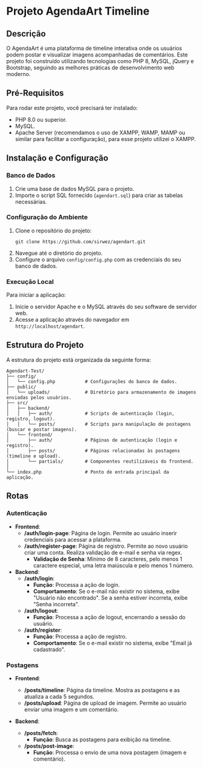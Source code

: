 # Projeto AgendaArt Timeline

## Descrição
O AgendaArt é uma plataforma de timeline interativa onde os usuários podem postar e visualizar imagens acompanhadas de comentários. Este projeto foi construído utilizando tecnologias como PHP 8, MySQL, jQuery e Bootstrap, seguindo as melhores práticas de desenvolvimento web moderno.

## Pré-Requisitos
Para rodar este projeto, você precisará ter instalado:
- PHP 8.0 ou superior.
- MySQL.
- Apache Server (recomendamos o uso de XAMPP, WAMP, MAMP ou similar para facilitar a configuração), para esse projeto utilizei o XAMPP.

## Instalação e Configuração

### Banco de Dados
1. Crie uma base de dados MySQL para o projeto.
2. Importe o script SQL fornecido (`agendart.sql`) para criar as tabelas necessárias.

### Configuração do Ambiente
1. Clone o repositório do projeto:
   ```
   git clone https://github.com/sirwez/agendart.git
   ```
2. Navegue até o diretório do projeto.
3. Configure o arquivo `config/config.php` com as credenciais do seu banco de dados.

### Execução Local
Para iniciar a aplicação:
1. Inicie o servidor Apache e o MySQL através do seu software de servidor web.
2. Acesse a aplicação através do navegador em `http://localhost/agendart`.

## Estrutura do Projeto
A estrutura do projeto está organizada da seguinte forma:

```
Agendart-Test/
├── config/
│   └── config.php           # Configurações do banco de dados.
├── public/
│   └── uploads/             # Diretório para armazenamento de imagens enviadas pelos usuários.
├── src/
│   ├── backend/
│   │   ├── auth/            # Scripts de autenticação (login, registro, logout).
│   │   └── posts/           # Scripts para manipulação de postagens (buscar e postar imagens).
│   └── frontend/
│       ├── auth/            # Páginas de autenticação (login e registro).
│       ├── posts/           # Páginas relacionadas às postagens (timeline e upload).
│       └── partials/        # Componentes reutilizáveis do frontend.
│
└── index.php                # Ponto de entrada principal da aplicação.
```

## Rotas

### Autenticação
- **Frontend**:
  - **/auth/login-page**: Página de login. Permite ao usuário inserir credenciais para acessar a plataforma.
  - **/auth/register-page**: Página de registro. Permite ao novo usuário criar uma conta. Realiza validação de e-mail e senha via regex.
    - **Validação de Senha**: Mínimo de 8 caracteres, pelo menos 1 caractere especial, uma letra maiúscula e pelo menos 1 número.
- **Backend**:
  - **/auth/login**:
    - **Função**: Processa a ação de login.
    - **Comportamento**: Se o e-mail não existir no sistema, exibe "Usuário não encontrado". Se a senha estiver incorreta, exibe "Senha incorreta".
  - **/auth/logout**:
    - **Função**: Processa a ação de logout, encerrando a sessão do usuário.
  - **/auth/register**:
    - **Função**: Processa a ação de registro.
    - **Comportamento**: Se o e-mail existir no sistema, exibe "Email já cadastrado".
### Postagens
- **Frontend**:
  - **/posts/timeline**: Página da timeline. Mostra as postagens e as atualiza a cada 5 segundos.
  - **/posts/upload**: Página de upload de imagem. Permite ao usuário enviar uma imagem e um comentário.

- **Backend**:
  - **/posts/fetch**:
    - **Função**: Busca as postagens para exibição na timeline.
  - **/posts/post-image**:
    - **Função**: Processa o envio de uma nova postagem (imagem e comentário).